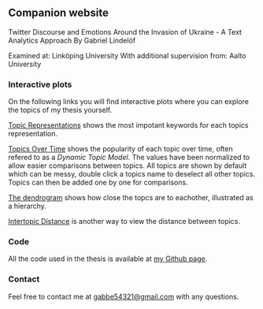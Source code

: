 ## Companion website
Twitter Discourse and Emotions Around the Invasion of Ukraine - A Text Analytics Approach
By Gabriel Lindelöf

Examined at: Linköping University
With additional supervision from: Aalto University

### Interactive plots
On the following links you will find interactive plots where you can explore the topics of my thesis yourself. 

[Topic Representations](https://htmlpreview.github.io/?https://github.com/GabrielLindelof/master_thesis_ukraine_invasion/blob/companion_website/topic_representations.html) shows the most impotant keywords for each topics representation. 

[Topics Over Time](https://htmlpreview.github.io/?https://github.com/GabrielLindelof/master_thesis_ukraine_invasion/blob/companion_website/topics_over_time.html) shows the popularity of each topic over time, often refered to as a _Dynamic Topic Model_. The values have been normalized to allow easier comparisons between topics. All topics are shown by default which can be messy, double click a topics name to deselect all other topics. Topics can then be added one by one for comparisons. 


[The dendrogram](https://htmlpreview.github.io/?https://github.com/GabrielLindelof/master_thesis_ukraine_invasion/blob/companion_website/dendrogram.html) shows how close the topcs are to eachother, illustrated as a hierarchy. 

[Intertopic Distance](https://htmlpreview.github.io/?https://github.com/GabrielLindelof/master_thesis_ukraine_invasion/blob/companion_website/intertopic_distance.html) is another way to view the distance between topics.  

### Code
All the code used in the thesis is available at [my Github page](https://github.com/GabrielLindelof/master_thesis_ukraine_invasion).

### Contact
Feel free to contact me at gabbe54321@gmail.com with any questions. 
